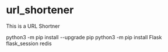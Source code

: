 # url_shortener
This is a URL Shortner

python3 -m pip install --upgrade pip
python3 -m pip install Flask flask_session redis
